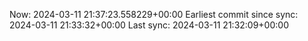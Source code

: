 Now: 2024-03-11 21:37:23.558229+00:00 Earliest commit since sync: 2024-03-11 21:33:32+00:00 Last sync: 2024-03-11 21:32:09+00:00
